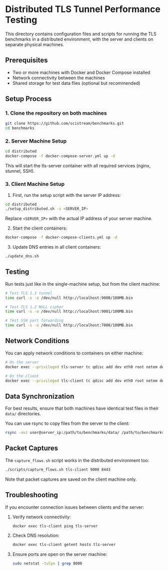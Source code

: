 # Distributed TLS Tunnel Performance Testing

This directory contains configuration files and scripts for running the TLS benchmarks in a distributed environment, with the server and clients on separate physical machines.

## Prerequisites

- Two or more machines with Docker and Docker Compose installed
- Network connectivity between the machines
- Shared storage for test data files (optional but recommended)

## Setup Process

### 1. Clone the repository on both machines

```bash
git clone https://github.com/scistream/benchmarks.git
cd benchmarks
```

### 2. Server Machine Setup

```bash
cd distributed
docker-compose -f docker-compose-server.yml up -d
```

This will start the tls-server container with all required services (nginx, stunnel, SSH).

### 3. Client Machine Setup

1. First, run the setup script with the server IP address:

```bash
cd distributed
./setup_distributed.sh -s <SERVER_IP>
```

Replace `<SERVER_IP>` with the actual IP address of your server machine.

2. Start the client containers:

```bash
docker-compose -f docker-compose-clients.yml up -d
```

3. Update DNS entries in all client containers:

```bash
./update_dns.sh
```

## Testing

Run tests just like in the single-machine setup, but from the client machine:

```bash
# Test TLS 1.3 tunnel
time curl -s -o /dev/null http://localhost:9000/100MB.bin

# Test TLS 1.2 NULL cipher
time curl -s -o /dev/null http://localhost:9001/100MB.bin

# Test SSH port forwarding
time curl -s -o /dev/null http://localhost:7000/100MB.bin
```

## Network Conditions

You can apply network conditions to containers on either machine:

```bash
# On the server
docker exec --privileged tls-server tc qdisc add dev eth0 root netem delay 10ms rate 1gbit

# On the client
docker exec --privileged tls-client tc qdisc add dev eth0 root netem delay 10ms rate 1gbit
```

## Data Synchronization

For best results, ensure that both machines have identical test files in their `data/` directories.

You can use rsync to copy files from the server to the client:

```bash
rsync -avz user@server_ip:/path/to/benchmarks/data/ /path/to/benchmarks/data/
```

## Packet Captures

The `capture_flows.sh` script works in the distributed environment too:

```bash
./scripts/capture_flows.sh tls-client 9000 8443
```

Note that packet captures are saved on the client machine only.

## Troubleshooting

If you encounter connection issues between clients and the server:

1. Verify network connectivity: 
   ```bash
   docker exec tls-client ping tls-server
   ```

2. Check DNS resolution:
   ```bash
   docker exec tls-client getent hosts tls-server
   ```

3. Ensure ports are open on the server machine:
   ```bash
   sudo netstat -tulpn | grep 8000
   ```
